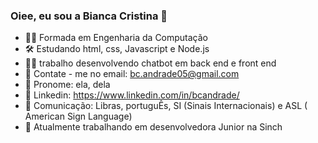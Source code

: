 ###  Oiee, eu sou a  Bianca Cristina 👋 

-  👨‍🎓 Formada em Engenharia da Computação
-  🛠 Estudando html, css, Javascript e Node.js
- 👩‍💻 trabalho desenvolvendo chatbot em back end e front end
- 📧 Contate - me no email: bc.andrade05@gmail.com
- 🌈 Pronome: ela, dela
- 🧾 Linkedin: https://www.linkedin.com/in/bcandrade/
- 💬 Comunicação: Libras, portuguÊs, SI (Sinais Internacionais) e ASL ( American Sign Language)
- 📲 Atualmente trabalhando em desenvolvedora Junior na Sinch


<!---
biancac-andrade/biancac-andrade is a ✨ special ✨ repository because its `README.md` (this file) appears on your GitHub profile.
You can click the Preview link to take a look at your changes.
--->
